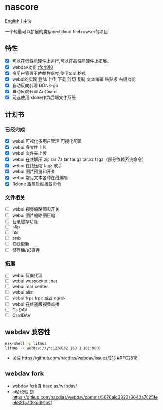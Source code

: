 # nascore

[English](README.md) | [中文](README_zh.md)

一个轻量可以扩展的类似nextcloud filebrowser的项目

## 特性

- [x] 可以在低性能硬件上运行,可以在高性能硬件上拓展。
- [x] webdav功能 [rfc4918](https://datatracker.ietf.org/doc/html/rfc4918)
- [x] 多用户管理不依赖数据库,使用toml格式
- [x] webui的实现 登陆 上传 下载 剪切 复制 文本编辑 粘贴板 右键功能
- [x] 自动反向代理 DDNS-go
- [x] 自动反向代理 AdGuard
- [x] 可选使用rclone作为后端文件系统

## 计划书

### 已经完成

- [x] webui 可视化多用户管理 可视化配置
- [x] webui 多文件上传
- [x] webui 文件夹上传
- [x] webui 在线解压 zip rar 7z tar tar.gz tar.xz tagz（部分依赖系统命令）
- [x] webui 在线压缩 tagz 歌手
- [x] webui 图片预览和开关
- [x] webui 常见文本各种在线编辑
- [x] Rclone 跟随启动挂载命令

### 文件相关

- [ ] webui 视频缩略图和开关
- [ ] webui 图片缩略图压缩
- [ ] 目录缓存功能
- [ ] sftp
- [ ] nfs
- [ ] smb
- [ ] 在线更新
- [ ] 储存桶/s3直连

### 拓展

- [ ] webui 反向代理
- [ ] webui websocket chat
- [ ] webui mail center
- [ ] webui alist
- [ ] webui frps frpc 或者 ngrok
- [ ] webui 在线盗版视频点播
- [ ] CalDAV
- [ ] CardDAV

## webdav 兼容性

```sh
nix-shell -p litmus
litmus -k webdav://yh:123@192.168.1.101:9000
```

- 关注 https://github.com/hacdias/webdav/issues/218 #RFC2518

## webdav fork

- webdav fork自 [hacdias/webdav/](https://github.com/hacdias/webdav/commit/04cee682fb42c7f684eba106c14aff3ba2fa20c0)
- ai给校验 到 https://github.com/hacdias/webdav/commit/5676a1c3823a3643a7025feeb85157f83cd91b0f
